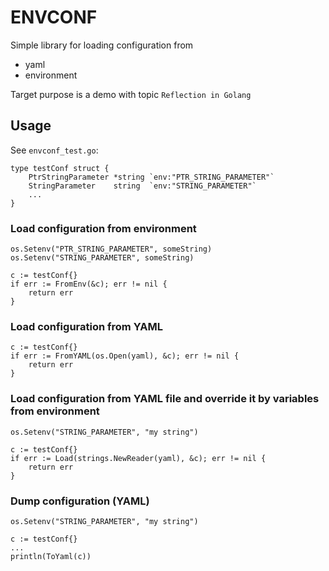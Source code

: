 # ENVCONF

Simple library for loading configuration from 
- yaml
- environment

Target purpose is a demo with topic `Reflection in Golang`

## Usage
See `envconf_test.go`:
```
type testConf struct {
	PtrStringParameter *string `env:"PTR_STRING_PARAMETER"`
	StringParameter    string  `env:"STRING_PARAMETER"`
    ...
}
```

### Load configuration from environment
```
os.Setenv("PTR_STRING_PARAMETER", someString)
os.Setenv("STRING_PARAMETER", someString)

c := testConf{}
if err := FromEnv(&c); err != nil {
    return err
}
```


### Load configuration from YAML
```
c := testConf{}
if err := FromYAML(os.Open(yaml), &c); err != nil {
    return err
}
```

### Load configuration from YAML file and override it by variables from environment
```
os.Setenv("STRING_PARAMETER", "my string")

c := testConf{}
if err := Load(strings.NewReader(yaml), &c); err != nil {
    return err
}
```

### Dump configuration (YAML)
```
os.Setenv("STRING_PARAMETER", "my string")

c := testConf{}
...
println(ToYaml(c))
```